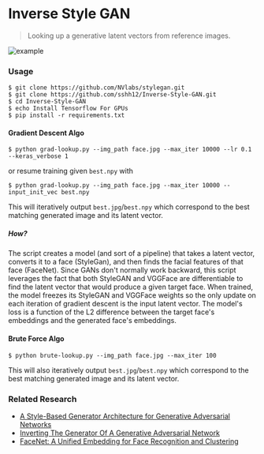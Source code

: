 # Inverse Style GAN

> Looking up a generative latent vectors from reference images.

![example](https://user-images.githubusercontent.com/6625384/64915614-b82efd00-d730-11e9-92e4-f3a6de1a5575.png)

### Usage

```shell
$ git clone https://github.com/NVlabs/stylegan.git
$ git clone https://github.com/sshh12/Inverse-Style-GAN.git
$ cd Inverse-Style-GAN
$ echo Install Tensorflow For GPUs
$ pip install -r requirements.txt
```

#### Gradient Descent Algo
```shell
$ python grad-lookup.py --img_path face.jpg --max_iter 10000 --lr 0.1 --keras_verbose 1
```
or resume training given `best.npy` with
```shell
$ python grad-lookup.py --img_path face.jpg --max_iter 10000 --input_init_vec best.npy
```
This will iteratively output `best.jpg`/`best.npy` which correspond to the best matching generated image and its latent vector. 

##### How?

The script creates a model (and sort of a pipeline) that takes a latent vector, converts it to a face (StyleGan), and then finds the facial features of that face (FaceNet). Since GANs don't normally work backward, this script leverages the fact that both StyleGAN and VGGFace are differentiable to find the latent vector that would produce a given target face. When trained, the model freezes its StyleGAN and VGGFace weights so the only update on each iteration of gradient descent is the input latent vector. The model's loss is a function of the L2 difference between the target face's embeddings and the generated face's embeddings.

#### Brute Force Algo
```shell
$ python brute-lookup.py --img_path face.jpg --max_iter 100
```
This will also iteratively output `best.jpg`/`best.npy` which correspond to the best matching generated image and its latent vector. 

### Related Research
* [A Style-Based Generator Architecture for Generative Adversarial Networks](https://arxiv.org/abs/1812.04948)
* [Inverting The Generator Of A Generative Adversarial Network](https://arxiv.org/abs/1802.05701)
* [FaceNet: A Unified Embedding for Face Recognition and Clustering](https://arxiv.org/abs/1503.03832)
